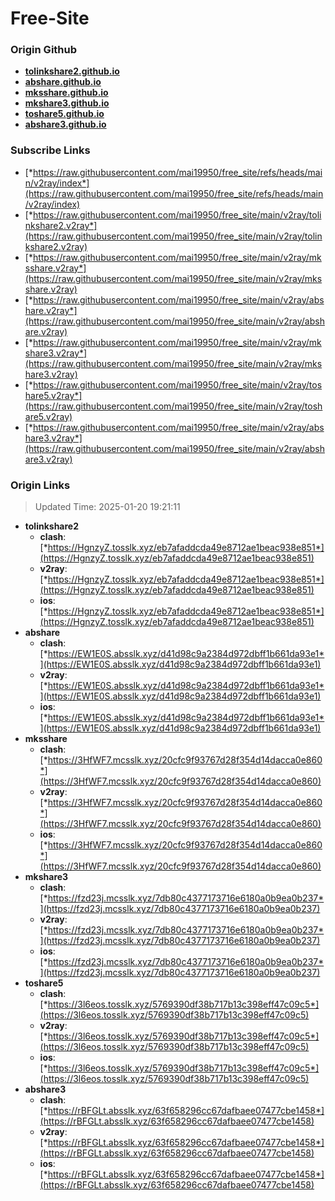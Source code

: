 # Free-Site

### Origin Github

- [**tolinkshare2.github.io**](https://github.com/tolinkshare2/tolinkshare2.github.io)
- [**abshare.github.io**](https://github.com/abshare/abshare.github.io)
- [**mksshare.github.io**](https://github.com/mksshare/mksshare.github.io)
- [**mkshare3.github.io**](https://github.com/mkshare3/mkshare3.github.io)
- [**toshare5.github.io**](https://github.com/toshare5/toshare5.github.io)
- [**abshare3.github.io**](https://github.com/abshare3/abshare3.github.io)

### Subscribe Links

- [*https://raw.githubusercontent.com/mai19950/free_site/refs/heads/main/v2ray/index*](https://raw.githubusercontent.com/mai19950/free_site/refs/heads/main/v2ray/index)
- [*https://raw.githubusercontent.com/mai19950/free_site/main/v2ray/tolinkshare2.v2ray*](https://raw.githubusercontent.com/mai19950/free_site/main/v2ray/tolinkshare2.v2ray)
- [*https://raw.githubusercontent.com/mai19950/free_site/main/v2ray/mksshare.v2ray*](https://raw.githubusercontent.com/mai19950/free_site/main/v2ray/mksshare.v2ray)
- [*https://raw.githubusercontent.com/mai19950/free_site/main/v2ray/abshare.v2ray*](https://raw.githubusercontent.com/mai19950/free_site/main/v2ray/abshare.v2ray)
- [*https://raw.githubusercontent.com/mai19950/free_site/main/v2ray/mkshare3.v2ray*](https://raw.githubusercontent.com/mai19950/free_site/main/v2ray/mkshare3.v2ray)
- [*https://raw.githubusercontent.com/mai19950/free_site/main/v2ray/toshare5.v2ray*](https://raw.githubusercontent.com/mai19950/free_site/main/v2ray/toshare5.v2ray)
- [*https://raw.githubusercontent.com/mai19950/free_site/main/v2ray/abshare3.v2ray*](https://raw.githubusercontent.com/mai19950/free_site/main/v2ray/abshare3.v2ray)

### Origin Links

> Updated Time: 2025-01-20 19:21:11

- **tolinkshare2**
  - **clash**: [*https://HgnzyZ.tosslk.xyz/eb7afaddcda49e8712ae1beac938e851*](https://HgnzyZ.tosslk.xyz/eb7afaddcda49e8712ae1beac938e851)
  - **v2ray**: [*https://HgnzyZ.tosslk.xyz/eb7afaddcda49e8712ae1beac938e851*](https://HgnzyZ.tosslk.xyz/eb7afaddcda49e8712ae1beac938e851)
  - **ios**: [*https://HgnzyZ.tosslk.xyz/eb7afaddcda49e8712ae1beac938e851*](https://HgnzyZ.tosslk.xyz/eb7afaddcda49e8712ae1beac938e851)
- **abshare**
  - **clash**: [*https://EW1E0S.absslk.xyz/d41d98c9a2384d972dbff1b661da93e1*](https://EW1E0S.absslk.xyz/d41d98c9a2384d972dbff1b661da93e1)
  - **v2ray**: [*https://EW1E0S.absslk.xyz/d41d98c9a2384d972dbff1b661da93e1*](https://EW1E0S.absslk.xyz/d41d98c9a2384d972dbff1b661da93e1)
  - **ios**: [*https://EW1E0S.absslk.xyz/d41d98c9a2384d972dbff1b661da93e1*](https://EW1E0S.absslk.xyz/d41d98c9a2384d972dbff1b661da93e1)
- **mksshare**
  - **clash**: [*https://3HfWF7.mcsslk.xyz/20cfc9f93767d28f354d14dacca0e860*](https://3HfWF7.mcsslk.xyz/20cfc9f93767d28f354d14dacca0e860)
  - **v2ray**: [*https://3HfWF7.mcsslk.xyz/20cfc9f93767d28f354d14dacca0e860*](https://3HfWF7.mcsslk.xyz/20cfc9f93767d28f354d14dacca0e860)
  - **ios**: [*https://3HfWF7.mcsslk.xyz/20cfc9f93767d28f354d14dacca0e860*](https://3HfWF7.mcsslk.xyz/20cfc9f93767d28f354d14dacca0e860)
- **mkshare3**
  - **clash**: [*https://fzd23j.mcsslk.xyz/7db80c4377173716e6180a0b9ea0b237*](https://fzd23j.mcsslk.xyz/7db80c4377173716e6180a0b9ea0b237)
  - **v2ray**: [*https://fzd23j.mcsslk.xyz/7db80c4377173716e6180a0b9ea0b237*](https://fzd23j.mcsslk.xyz/7db80c4377173716e6180a0b9ea0b237)
  - **ios**: [*https://fzd23j.mcsslk.xyz/7db80c4377173716e6180a0b9ea0b237*](https://fzd23j.mcsslk.xyz/7db80c4377173716e6180a0b9ea0b237)
- **toshare5**
  - **clash**: [*https://3l6eos.tosslk.xyz/5769390df38b717b13c398eff47c09c5*](https://3l6eos.tosslk.xyz/5769390df38b717b13c398eff47c09c5)
  - **v2ray**: [*https://3l6eos.tosslk.xyz/5769390df38b717b13c398eff47c09c5*](https://3l6eos.tosslk.xyz/5769390df38b717b13c398eff47c09c5)
  - **ios**: [*https://3l6eos.tosslk.xyz/5769390df38b717b13c398eff47c09c5*](https://3l6eos.tosslk.xyz/5769390df38b717b13c398eff47c09c5)
- **abshare3**
  - **clash**: [*https://rBFGLt.absslk.xyz/63f658296cc67dafbaee07477cbe1458*](https://rBFGLt.absslk.xyz/63f658296cc67dafbaee07477cbe1458)
  - **v2ray**: [*https://rBFGLt.absslk.xyz/63f658296cc67dafbaee07477cbe1458*](https://rBFGLt.absslk.xyz/63f658296cc67dafbaee07477cbe1458)
  - **ios**: [*https://rBFGLt.absslk.xyz/63f658296cc67dafbaee07477cbe1458*](https://rBFGLt.absslk.xyz/63f658296cc67dafbaee07477cbe1458)

